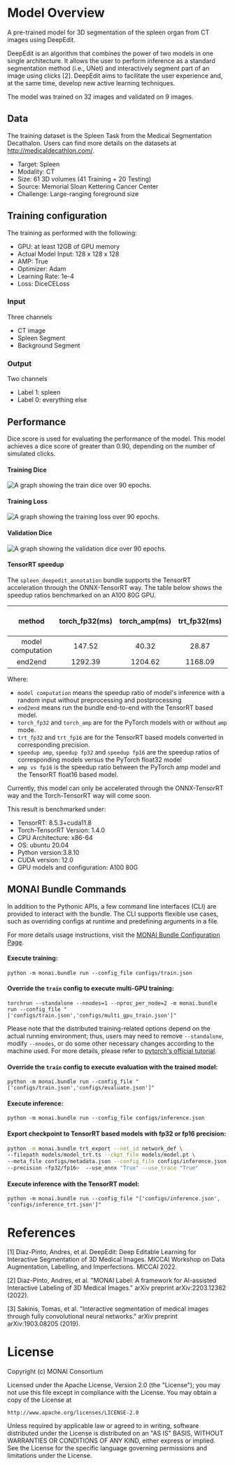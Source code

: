 # Model Overview
A pre-trained model for 3D segmentation of the spleen organ from CT images using DeepEdit.

DeepEdit is an algorithm that combines the power of two models in one single architecture. It allows the user to perform inference as a standard segmentation method (i.e., UNet) and interactively segment part of an image using clicks [2]. DeepEdit aims to facilitate the user experience and, at the same time, develop new active learning techniques.

The model was trained on 32 images and validated on 9 images.

## Data
The training dataset is the Spleen Task from the Medical Segmentation Decathalon. Users can find more details on the datasets at http://medicaldecathlon.com/.

- Target: Spleen
- Modality: CT
- Size: 61 3D volumes (41 Training + 20 Testing)
- Source: Memorial Sloan Kettering Cancer Center
- Challenge: Large-ranging foreground size

## Training configuration
The training as performed with the following:
- GPU: at least 12GB of GPU memory
- Actual Model Input: 128 x 128 x 128
- AMP: True
- Optimizer: Adam
- Learning Rate: 1e-4
- Loss: DiceCELoss

### Input
Three channels
- CT image
- Spleen Segment
- Background Segment

### Output
Two channels
- Label 1: spleen
- Label 0: everything else

## Performance

Dice score is used for evaluating the performance of the model. This model achieves a dice score of greater than 0.90, depending on the number of simulated clicks.

#### Training Dice
![A graph showing the train dice over 90 epochs.](https://developer.download.nvidia.com/assets/Clara/Images/monai_spleen_deepedit_annotation_train_dice.png)

#### Training Loss
![A graph showing the training loss over 90 epochs.](https://developer.download.nvidia.com/assets/Clara/Images/monai_spleen_deepedit_annotation_train_loss.png)

#### Validation Dice
![A graph showing the validation dice over 90 epochs.](https://developer.download.nvidia.com/assets/Clara/Images/monai_spleen_deepedit_annotation_val_dice.png)

#### TensorRT speedup
The `spleen_deepedit_annotation` bundle supports the TensorRT acceleration through the ONNX-TensorRT way. The table below shows the speedup ratios benchmarked on an A100 80G GPU.

| method | torch_fp32(ms) | torch_amp(ms) | trt_fp32(ms) | trt_fp16(ms) | speedup amp | speedup fp32 | speedup fp16 | amp vs fp16|
| :---: | :---: | :---: | :---: | :---: | :---: | :---: | :---: | :---: |
| model computation | 147.52 | 40.32 | 28.87 | 11.94 | 3.66 | 5.11 | 12.36 | 3.38 |
| end2end |1292.39 | 1204.62 | 1168.09 | 1149.88 | 1.07 | 1.11 | 1.12 | 1.05 |

Where:
- `model computation` means the speedup ratio of model's inference with a random input without preprocessing and postprocessing
- `end2end` means run the bundle end-to-end with the TensorRT based model.
- `torch_fp32` and `torch_amp` are for the PyTorch models with or without `amp` mode.
- `trt_fp32` and `trt_fp16` are for the TensorRT based models converted in corresponding precision.
- `speedup amp`, `speedup fp32` and `speedup fp16` are the speedup ratios of corresponding models versus the PyTorch float32 model
- `amp vs fp16` is the speedup ratio between the PyTorch amp model and the TensorRT float16 based model.

Currently, this model can only be accelerated through the ONNX-TensorRT way and the Torch-TensorRT way will come soon.

This result is benchmarked under:
 - TensorRT: 8.5.3+cuda11.8
 - Torch-TensorRT Version: 1.4.0
 - CPU Architecture: x86-64
 - OS: ubuntu 20.04
 - Python version:3.8.10
 - CUDA version: 12.0
 - GPU models and configuration: A100 80G

## MONAI Bundle Commands
In addition to the Pythonic APIs, a few command line interfaces (CLI) are provided to interact with the bundle. The CLI supports flexible use cases, such as overriding configs at runtime and predefining arguments in a file.

For more details usage instructions, visit the [MONAI Bundle Configuration Page](https://docs.monai.io/en/latest/config_syntax.html).

#### Execute training:

```
python -m monai.bundle run --config_file configs/train.json
```

#### Override the `train` config to execute multi-GPU training:

```
torchrun --standalone --nnodes=1 --nproc_per_node=2 -m monai.bundle run --config_file "['configs/train.json','configs/multi_gpu_train.json']"
```

Please note that the distributed training-related options depend on the actual running environment; thus, users may need to remove `--standalone`, modify `--nnodes`, or do some other necessary changes according to the machine used. For more details, please refer to [pytorch's official tutorial](https://pytorch.org/tutorials/intermediate/ddp_tutorial.html).

####  Override the `train` config to execute evaluation with the trained model:

```
python -m monai.bundle run --config_file "['configs/train.json','configs/evaluate.json']"
```

####  Execute inference:

```
python -m monai.bundle run --config_file configs/inference.json
```

#### Export checkpoint to TensorRT based models with fp32 or fp16 precision:

```bash
python -m monai.bundle trt_export --net_id network_def \
--filepath models/model_trt.ts --ckpt_file models/model.pt \
--meta_file configs/metadata.json --config_file configs/inference.json \
--precision <fp32/fp16>  --use_onnx "True" --use_trace "True"
```

#### Execute inference with the TensorRT model:

```
python -m monai.bundle run --config_file "['configs/inference.json', 'configs/inference_trt.json']"
```

# References
[1] Diaz-Pinto, Andres, et al. DeepEdit: Deep Editable Learning for Interactive Segmentation of 3D Medical Images. MICCAI Workshop on Data Augmentation, Labelling, and Imperfections. MICCAI 2022.

[2] Diaz-Pinto, Andres, et al. "MONAI Label: A framework for AI-assisted Interactive Labeling of 3D Medical Images." arXiv preprint arXiv:2203.12362 (2022).

[3] Sakinis, Tomas, et al. "Interactive segmentation of medical images through fully convolutional neural networks." arXiv preprint arXiv:1903.08205 (2019).

# License
Copyright (c) MONAI Consortium

Licensed under the Apache License, Version 2.0 (the "License");
you may not use this file except in compliance with the License.
You may obtain a copy of the License at

    http://www.apache.org/licenses/LICENSE-2.0

Unless required by applicable law or agreed to in writing, software
distributed under the License is distributed on an "AS IS" BASIS,
WITHOUT WARRANTIES OR CONDITIONS OF ANY KIND, either express or implied.
See the License for the specific language governing permissions and
limitations under the License.
